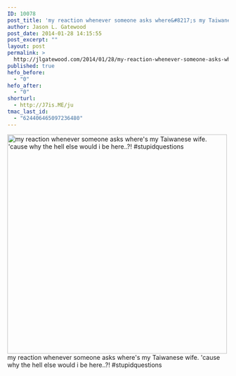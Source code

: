 ```yaml
---
ID: 10078
post_title: 'my reaction whenever someone asks where&#8217;s my Taiwanese wife. [Photo]'
author: Jason L. Gatewood
post_date: 2014-01-28 14:15:55
post_excerpt: ""
layout: post
permalink: >
  http://jlgatewood.com/2014/01/28/my-reaction-whenever-someone-asks-wheres-my-taiwanese-wife-cause-why-the-photo/
published: true
hefo_before:
  - "0"
hefo_after:
  - "0"
shorturl:
  - http://J7is.ME/ju
tmac_last_id:
  - "624406465097236480"
---
```

<a href="http://instagram.com/p/jr1GHsoZEL/"><img alt="my reaction whenever someone asks where's my Taiwanese wife. 'cause why the hell else would i be here..?! #stupidquestions" src="http://jlgatewood.com/wp-content/uploads/2014/01/2d321a0a878d11e3934512125f563021_8-620x620.jpg" width="500" height="500" /></a> my reaction whenever someone asks where's my Taiwanese wife. 'cause why the hell else would i be here..?! #stupidquestions